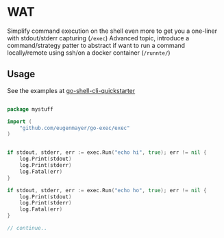 # WAT

Simplify command execution on the shell even more to get you a one-liner with stdout/stderr capturing (`/exec`)
Advanced topic, introduce a command/strategy patter to abstract if want to run a command locally/remote using ssh/on a docker container (`/runnte/`)

## Usage

See the examples at [go-shell-cli-quickstarter](https://github.com/EugenMayer/go-shell-cli-quickstarter/blob/master/cmd/myexec.go#L21)

```go

package mystuff

import (
	"github.com/eugenmayer/go-exec/exec"
)


if stdout, stderr, err := exec.Run("echo hi", true); err != nil {
    log.Print(stdout)
    log.Print(stderr)
    log.Fatal(err)
}

if stdout, stderr, err := exec.Run("echo ho", true); err != nil {
    log.Print(stdout)
    log.Print(stderr)
    log.Fatal(err)
}

// continue..
``` 
